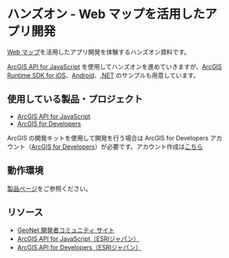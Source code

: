 # ハンズオン - Web マップを活用したアプリ開発

[Web マップ](https://www.esrij.com/gis-guide/web-gis/web-map/)を活用したアプリ開発を体験するハンズオン資料です。  

[ArcGIS API for JavaScript](https://developers.arcgis.com/javascript/) を使用してハンズオンを進めていきますが、[ArcGIS Runtime SDK for iOS](https://developers.arcgis.com/ios/)、[Android](https://developers.arcgis.com/android/)、[.NET](https://developers.arcgis.com/net/) のサンプルも用意しています。

## 使用している製品・プロジェクト

* [ArcGIS API for JavaScript](https://developers.arcgis.com/javascript/)
* [ArcGIS for Developers](https://developers.arcgis.com/en/)

ArcGIS の開発キットを使用して開発を行う場合は ArcGIS for Developers アカウント（[ArcGIS for Developers](https://developers.arcgis.com/en/)）が必要です。アカウント作成は[こちら](https://esrijapan.github.io/arcgis-dev-resources/get-dev-account/)

## 動作環境

[製品ページ](https://www.esrij.com/products/arcgis-api-for-javascript/environments/)をご参照ください。

## リソース

* [GeoNet 開発者コミュニティ サイト](https://geonet.esri.com/groups/devcom-jp)
* [ArcGIS API for JavaScript（ESRIジャパン）](http://www.esrij.com/products/arcgis-api-for-javascript/)
* [ArcGIS API for Developers（ESRIジャパン）](https://www.esrij.com/products/arcgis-for-developers/)
